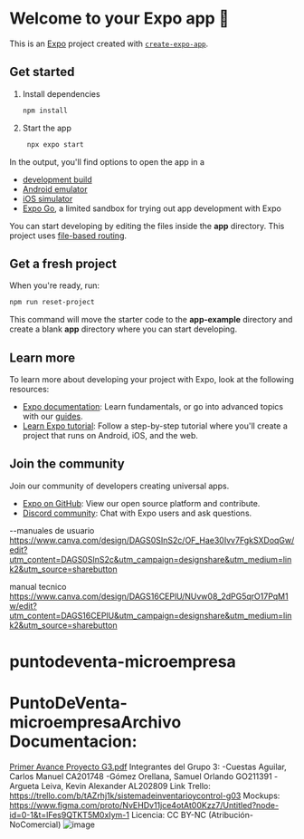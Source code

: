 # Welcome to your Expo app 👋

This is an [Expo](https://expo.dev) project created with [`create-expo-app`](https://www.npmjs.com/package/create-expo-app).

## Get started

1. Install dependencies

   ```bash
   npm install
   ```

2. Start the app

   ```bash
    npx expo start
   ```

In the output, you'll find options to open the app in a

- [development build](https://docs.expo.dev/develop/development-builds/introduction/)
- [Android emulator](https://docs.expo.dev/workflow/android-studio-emulator/)
- [iOS simulator](https://docs.expo.dev/workflow/ios-simulator/)
- [Expo Go](https://expo.dev/go), a limited sandbox for trying out app development with Expo

You can start developing by editing the files inside the **app** directory. This project uses [file-based routing](https://docs.expo.dev/router/introduction).

## Get a fresh project

When you're ready, run:

```bash
npm run reset-project
```

This command will move the starter code to the **app-example** directory and create a blank **app** directory where you can start developing.

## Learn more

To learn more about developing your project with Expo, look at the following resources:

- [Expo documentation](https://docs.expo.dev/): Learn fundamentals, or go into advanced topics with our [guides](https://docs.expo.dev/guides).
- [Learn Expo tutorial](https://docs.expo.dev/tutorial/introduction/): Follow a step-by-step tutorial where you'll create a project that runs on Android, iOS, and the web.

## Join the community

Join our community of developers creating universal apps.

- [Expo on GitHub](https://github.com/expo/expo): View our open source platform and contribute.
- [Discord community](https://chat.expo.dev): Chat with Expo users and ask questions.


--manuales de usuario 
https://www.canva.com/design/DAGS0SInS2c/OF_Hae30Ivv7FgkSXDoqGw/edit?utm_content=DAGS0SInS2c&utm_campaign=designshare&utm_medium=link2&utm_source=sharebutton 

manual tecnico
https://www.canva.com/design/DAGS16CEPlU/NUvw08_2dPG5qrO17PqM1w/edit?utm_content=DAGS16CEPlU&utm_campaign=designshare&utm_medium=link2&utm_source=sharebutton 


# puntodeventa-microempresa
# PuntoDeVenta-microempresaArchivo Documentacion:
[Primer Avance Proyecto G3.pdf](https://github.com/user-attachments/files/16827085/Primer.Avance.Proyecto.G3.pdf)
Integrantes del Grupo 3:
-Cuestas Aguilar, Carlos Manuel CA201748
-Gómez Orellana, Samuel Orlando GO211391
-Argueta Leiva, Kevin Alexander AL202809
Link Trello:
https://trello.com/b/tAZrhj1k/sistemadeinventarioycontrol-g03
Mockups:
https://www.figma.com/proto/NvEHDv11jce4otAt00Kzz7/Untitled?node-id=0-1&t=lFes9QTKT5M0xIym-1
Licencia:
CC BY-NC (Atribución-NoComercial)
![image](https://github.com/user-attachments/assets/86816208-f9ec-4aa2-b796-e01c0cb70ca8)
